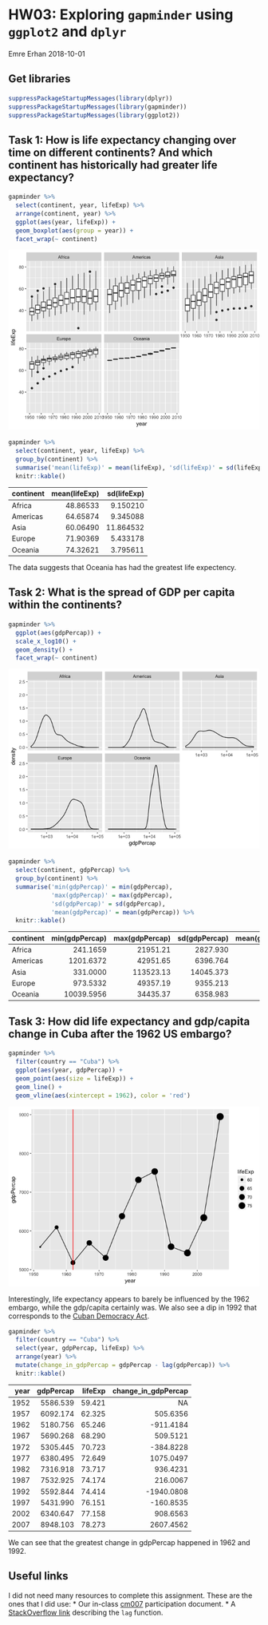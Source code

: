 HW03: Exploring `gapminder` using `ggplot2` and `dplyr`
================
Emre Erhan
2018-10-01

## Get libraries

``` r
suppressPackageStartupMessages(library(dplyr))
suppressPackageStartupMessages(library(gapminder))
suppressPackageStartupMessages(library(ggplot2))
```

## Task 1: How is life expectancy changing over time on different continents? And which continent has historically had greater life expectancy?

``` r
gapminder %>%
  select(continent, year, lifeExp) %>%
  arrange(continent, year) %>%
  ggplot(aes(year, lifeExp)) +
  geom_boxplot(aes(group = year)) +
  facet_wrap(~ continent)
```

![](hw03-dplyr-gapminder_files/figure-gfm/unnamed-chunk-2-1.png)<!-- -->

``` r
gapminder %>%
  select(continent, year, lifeExp) %>%
  group_by(continent) %>%
  summarise('mean(lifeExp)' = mean(lifeExp), 'sd(lifeExp)' = sd(lifeExp)) %>%
  knitr::kable()
```

| continent | mean(lifeExp) | sd(lifeExp) |
| :-------- | ------------: | ----------: |
| Africa    |      48.86533 |    9.150210 |
| Americas  |      64.65874 |    9.345088 |
| Asia      |      60.06490 |   11.864532 |
| Europe    |      71.90369 |    5.433178 |
| Oceania   |      74.32621 |    3.795611 |

The data suggests that Oceania has had the greatest life expectency.

## Task 2: What is the spread of GDP per capita within the continents?

``` r
gapminder %>%
  ggplot(aes(gdpPercap)) +
  scale_x_log10() +
  geom_density() +
  facet_wrap(~ continent)
```

![](hw03-dplyr-gapminder_files/figure-gfm/unnamed-chunk-4-1.png)<!-- -->

``` r
gapminder %>%
  select(continent, gdpPercap) %>%
  group_by(continent) %>%
  summarise('min(gdpPercap)' = min(gdpPercap),
            'max(gdpPercap)' = max(gdpPercap),
            'sd(gdpPercap)' = sd(gdpPercap),
            'mean(gdpPercap)' = mean(gdpPercap)) %>%
  knitr::kable()
```

| continent | min(gdpPercap) | max(gdpPercap) | sd(gdpPercap) | mean(gdpPercap) |
| :-------- | -------------: | -------------: | ------------: | --------------: |
| Africa    |       241.1659 |       21951.21 |      2827.930 |        2193.755 |
| Americas  |      1201.6372 |       42951.65 |      6396.764 |        7136.110 |
| Asia      |       331.0000 |      113523.13 |     14045.373 |        7902.150 |
| Europe    |       973.5332 |       49357.19 |      9355.213 |       14469.476 |
| Oceania   |     10039.5956 |       34435.37 |      6358.983 |       18621.609 |

## Task 3: How did life expectancy and gdp/capita change in Cuba after the 1962 US embargo?

``` r
gapminder %>%
  filter(country == "Cuba") %>%
  ggplot(aes(year, gdpPercap)) +
  geom_point(aes(size = lifeExp)) +
  geom_line() +
  geom_vline(aes(xintercept = 1962), color = 'red')
```

![](hw03-dplyr-gapminder_files/figure-gfm/unnamed-chunk-6-1.png)<!-- -->

Interestingly, life expectancy appears to barely be influenced by the
1962 embargo, while the gdp/capita certainly was. We also see a dip in
1992 that corresponds to the [Cuban Democracy
Act](https://en.wikipedia.org/wiki/Cuban_Democracy_Act).

``` r
gapminder %>%
  filter(country == "Cuba") %>%
  select(year, gdpPercap, lifeExp) %>%
  arrange(year) %>%
  mutate(change_in_gdpPercap = gdpPercap - lag(gdpPercap)) %>%
  knitr::kable()
```

| year | gdpPercap | lifeExp | change\_in\_gdpPercap |
| ---: | --------: | ------: | --------------------: |
| 1952 |  5586.539 |  59.421 |                    NA |
| 1957 |  6092.174 |  62.325 |              505.6356 |
| 1962 |  5180.756 |  65.246 |            \-911.4184 |
| 1967 |  5690.268 |  68.290 |              509.5121 |
| 1972 |  5305.445 |  70.723 |            \-384.8228 |
| 1977 |  6380.495 |  72.649 |             1075.0497 |
| 1982 |  7316.918 |  73.717 |              936.4231 |
| 1987 |  7532.925 |  74.174 |              216.0067 |
| 1992 |  5592.844 |  74.414 |           \-1940.0808 |
| 1997 |  5431.990 |  76.151 |            \-160.8535 |
| 2002 |  6340.647 |  77.158 |              908.6563 |
| 2007 |  8948.103 |  78.273 |             2607.4562 |

We can see that the greatest change in gdpPercap happened in 1962 and
1992.

## Useful links

I did not need many resources to complete this assignment. These are the
ones that I did use: \* Our in-class
[cm007](https://github.com/emreerhan/STAT545_participation/blob/master/cm007/cm007-exercise.md)
participation document. \* A [StackOverflow
link](https://stackoverflow.com/questions/14846547/calculate-difference-between-values-in-consecutive-rows-by-group)
describing the `lag` function.

